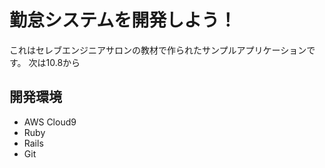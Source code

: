 # 勤怠システムを開発しよう！

これはセレブエンジニアサロンの教材で作られたサンプルアプリケーションです。
次は10.8から
## 開発環境

* AWS Cloud9
* Ruby
* Rails
* Git